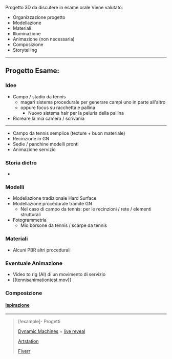 
Progetto 3D da discutere in esame orale
Viene valutato: 
- Organizzazione progetto
- Modellazione
- Materiali
- Illuminazione
- Animazione (non necessaria)
- Composizione 
- Storytelling


---
## Progetto Esame: 
### Idee
- Campo / stadio da tennis 
	- magari sistema procedurale per generare campi uno in parte all'altro 
	- oppure focus su racchetta e pallina 
		- Nuovo sistema hair per la peluria della pallina 
- Ricreare la mia camera / scrivania

---
- Campo da tennis semplice (texture + buon materiale)
- Recinzione in GN 
- Sedie / panchine modelli pronti
- Animazione servizio 

###  Storia dietro 
- 


### Modelli 
- Modellazione tradizionale Hard Surface 
- Modellazione procedurale tramite GN 
	- Nel caso di campo da tennis: per le recinzioni / rete / elementi strutturali 
- Fotogrammetria
	- Mio borsone da tennis / scarpe da tennis 

### Materiali
- Alcuni PBR altri procedurali 

### Eventuale Animazione
- Video to rig (AI) di un movimento di servizio 
- [[tennisanimationtest.mov]]
### Composizione
#### [Ispirazione](insp.pur)

---

> [!example]- Progetti
> 
> [Dynamic Machines](https://www.youtube.com/shorts/NmzDthbbEiI) + [live reveal](https://youtu.be/-3wFr_jk4kI?t=9060)
> 
> [Artstation](https://enrperes.artstation.com)
> 
> [Fiverr](https://fiverr.com/enrperes)


